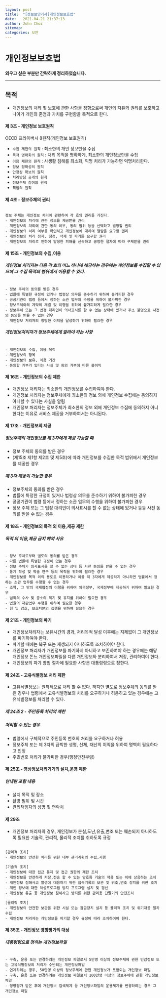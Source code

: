 ```yaml
---
layout: post
title:  "[정보보안기사]개인정보보호법"
date:   2021-04-21 21:37:13
author: John Choi
sitemap:
categories: 보안
---
```


# 개인정보보호법

__외우고 싶은 부분만 간략하게 정리하였습니다.__

---
## 목적
- 개인정보의 처리 및 보호에 관한 사항을 정함으로써 개인의 자유와 권리를 보호하고 나아가 개인의 존엄과 가치를 구현함을 목적으로 한다.

#### 제 3조 - 개인정보 보호원칙

OECD 프라이버시 8원칙(개인정보 보호원칙)
- `수집 제한의 원칙` : 최소한의 개인 정보만을 수집
- `목적 명확화의 원칙` : 처리 목적을 명확하게, 최소한의 개인정보만을 수집
- `이용 제한의 원칙` : 사생활 침해를 최소화, 익명 처리가 가능하면 익명처리한다.
- `정보 정확성의 원칙`
- `안정성 확보의 원칙`
- `처리방침 공개의 원칙` 
- `정보주체 참여의 원칙`
- `책임의 원칙` 

#### 제 4조 - 정보주체의 권리

```

정보 주체는 개인정보 처리에 관련하여 각 호의 권리를 가진다.
- 개인정보의 처리에 관한 정보를 제공받을 권리
- 개인정보의 처리에 관한 동의 여부, 동의 범위 등을 선택하고 결정할 권리
- 개인정보의 처리 여부를 확인하고 개인정보에 대하여 열람을 요구할 권리
- 개인정보의 처리 정지, 정정, 삭제 및 파기를 요구할 권리
- 개인정보의 처리로 인하여 발생한 피해를 신속하고 공정한 절차에 따라 구제받을 권리

```

#### 제 15조 - 개인정보의 수집,이용

##### 개인정보 처리자는 다음 각 호의 어느 하나에 해당하는 경우에는 개인정보를 수집할 수 있으며 그 수집 목적의 범위에서 이용할 수 있다.
```

- 정보 주체의 동의를 받은 경우
- 법률에 특별한 규정이 있거나 법령상 의무를 준수하기 위하여 불가피한 경우
- 공공기관이 법령 등에서 정하는 소관 업무의 수행을 위하여 불가피한 경우
- 정보주체와의 계약의 체결 및 이행을 위하여 불가피하게 필요한 경우
- 정보주체 또는 그 법정 대리인이 의사표시를 할 수 없는 상태에 있거나 주소 불명으로 사전의 동의를 받을 수 없는 경우
- 개인정보 처리자의 정당한 이익을 달성하기 위하여 필요한 경우

```

##### 개인정보처리자가 정보주체에게 알려야 하는 사항
```

- 개인정보의 수집, 이용 목적
- 개인정보의 항목
- 개인정보의 보유, 이용 기간
- 동의할 거부가 있다는 사실 및 동의 거부에 따른 불이익

```

#### 제 16조 - 개인정보의 수집 제한
- 개인정보 처리자는 최소한의 개인정보를 수집하여야 한다.
- 개인정보 처리자는 정보주체에게 최소한의 정보 외에 개인정보 수집에는 동의하지 아니할 수 있다는 사실을 알림
- 개인정보 처리자는 정보주체가 최소한의 정보 외에 개인정보 수집에 동의하지 아니한다는 이유로 서비스 제공을 거부하여서는 아니된다.

#### 제 17조 - 개인정보의 제공
##### 정보주체의 개인정보를 제 3자에게 제공 가능할 때
- 정보 주체의 동의를 받은 경우
- (제15조 제1항 제2호 및 제5호)에 따라 개인정보를 수집한 목적 범위에서 개인정보를 제공한 경우

##### 제 3자 제공이 가능한 경우
- 정보주체의 동의를 받은 경우
- 법률에 특정한 규정이 있거나 법령상 의무를 준수하기 위하여 불가피한 경우
- 공공기관이 법령 등에서 정하는 소관 업무의 수행을 위하여 불가피한 경우
- 정보 주체 또는 그 법정 대리인이 의사표시를 할 수 없는 상태에 있거나 등등 사전 동의를 받을 수 없는 경우

#### 제 18조 - 개인정보의 목적 외 이용,제공 제한
##### 목적 외 이용,제공 금지 예외 사유
```

- 정보 주체로부터 별도의 동의를 받은 경우
- 다른 법률에 특별한 규정이 있는 경우
- 정보 주체가 의사표시를 할 수 없는 상태 등 사전 동의를 받을 수 없는 경우
- 통계 작성 및 학술 연구 등의 목적을 위하여 필요한 경우
- 개인정보를 목적 외의 용도로 이용하거나 이를 제 3자에게 제공하지 아니하면 법률에서 정하는 소관 업무를 수행할 수 없는 경우
- 조약, 그 밖의 국제협정의 이행을 위하여 외국정부, 국제정부에 제공하기 위하여 필요한 경우
- 범죄의 수사 및 공소의 제기 및 유지를 위하여 필요한 경우
- 법원의 재판업무 수행을 위하여 필요한 경우
- 형 및 감호, 보호처분의 집행을 위하여 필요한 경우

```


#### 제 21조 - 개인정보의 파기
- 개인정보처리자는 보유시간의 경과, 처리목적 달성 이후에는 지체없이 그 개인정보를 파기하여야 한다.
- 파기할 때에는 복구 또는 재생되지 아니하도록 조치하여야 한다.
- 개인정보 처리자가 개인정보를 파기하지 아니하고 보존하여야 하는 경우에는 해당 개인정보 똔느 개인정보파일을 다른 개인정보와 분리하여서 저장, 관리하여야 한다.
- 개인정보의 파기 방법 절차에 필요한 사항은 대통령령으로 정한다.

#### 제 24조 - 고유식별정보 처리 제한
- 고유식별정보는 원칙적으로 처리 할 수 없다. 하지만 별도로 정보주체의 동의를 받은 경우나 법령에서 고유식별정보의 처리를 오구하거나 허용하고 있는 경우에는 고유식별정보를 처리할 수 있다.

##### 제 24조 2 - 주민등록 처리의 제한
##### 처리할 수 있는 경우
- 법령에서 구체적으로 주민등록 번호의 처리를 요구하거나 허용
- 정보주체 또는 제 3자의 급박한 생명, 신체, 재산의 이익을 위하여 명백히 필요하다고 인정
- 주민번호 처리가 불가피한 경우(행정안전부령)

#### 제 25조 - 영상정보처리기기의 설치,운영 제한
##### 안내판 포함 내용
- 설치 목적 및 장소
- 촬영 범위 및 시간
- 관리책임자의 성명 및 연락처

#### 제 29조
- 개인정보 처리자의 경우, 개인정보가 분실,도난,유출,변조 또는 훼손되지 아니하도록 필요한 기술적, 관리적, 물리적 조치를 취하도록 규정
```

[관리적 조치]
- 개인정보의 안전한 처리를 위한 내부 관리계획의 수립,시행

[기술적 조치]
- 개인정보에 대한 접근 통제 및 접근 권한의 제한 조치
- 개인정보를 안전하게 저장,전송 할 수 있는 암호화 기술의 적용 또는 이에 상응하는 조치
- 개인정보 침해사고 발생에 대응하기 위한 접속기록의 보관 및 위조,변조 장치를 위한 조치
- 개인 정보에 대한 악성프로그램 방지 프로그램 설치 및 갱신
- 개인정보 유출 등 개인정보 침해사고 방지를 위한 관리용 단말기의 안전조치

[물리적 조치]
- 개인정보의 안전한 보관을 위한 시설 또는 잠금장치 설치 등 물리적 조치 및 위기대응 절차 수립
- 개인정보 처리자는 개인정보를 파기할 경우 규정에 따라 조치하여야 한다.

```

#### 제 35조 - 개인정보 영향평가의 대상
##### 대통령령으로 정하는 개인정보파일
```

- 구축, 운용 또는 변경하려는 개인정보 파일로서 5만명 이상의 정보주체에 관한 민감정보 또는 고유식별정보의 처리가 수반되는 개인정보파일
- 연계하려는 경우, 50만명 이상의 정보주체에 관한 개인정보가 포함되는 개인정보 파일
- 구축, 운용 또는 변경하려는 개인정보 파일로서 100만명 이상의 정보주체에 관한 개인정보 파일
- 영향평가 받은 후에 개인정보 검색체계 등 개인정보파일의 운용체계를 변경하려는 경우 그 개인정보 파일

```

